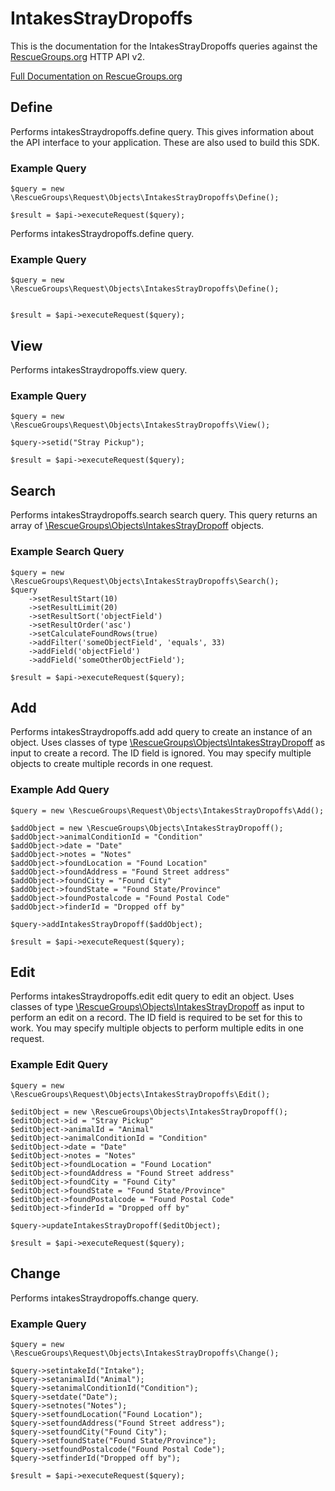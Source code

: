 # IntakesStrayDropoffs

This is the documentation for the IntakesStrayDropoffs queries against the [RescueGroups.org](https://www.rescuegroups.org/) HTTP API v2.

[Full Documentation on RescueGroups.org](https://userguide.rescuegroups.org/display/APIDG/Object+definitions#Objectdefinitions-intakesStraydropoffs)

## Define
Performs intakesStraydropoffs.define query. This gives information about the API interface to your application. These are also used to build this SDK.

### Example Query

    $query = new \RescueGroups\Request\Objects\IntakesStrayDropoffs\Define();

    $result = $api->executeRequest($query);
Performs intakesStraydropoffs.define query.

### Example Query

    $query = new \RescueGroups\Request\Objects\IntakesStrayDropoffs\Define();


    $result = $api->executeRequest($query);

## View
Performs intakesStraydropoffs.view query.

### Example Query

    $query = new \RescueGroups\Request\Objects\IntakesStrayDropoffs\View();

    $query->setid("Stray Pickup");

    $result = $api->executeRequest($query);

## Search
Performs intakesStraydropoffs.search search query. This query returns an array of [\RescueGroups\Objects\IntakesStrayDropoff](../../../src/Objects/IntakesStrayDropoff.php) objects.

### Example Search Query

    $query = new \RescueGroups\Request\Objects\IntakesStrayDropoffs\Search();
    $query
        ->setResultStart(10)
        ->setResultLimit(20)
        ->setResultSort('objectField')
        ->setResultOrder('asc')
        ->setCalculateFoundRows(true)
        ->addFilter('someObjectField', 'equals', 33)
        ->addField('objectField')
        ->addField('someOtherObjectField');

    $result = $api->executeRequest($query);
## Add
Performs intakesStraydropoffs.add add query to create an instance of an object. Uses classes of type [\RescueGroups\Objects\IntakesStrayDropoff](../../../src/Objects/IntakesStrayDropoff.php) as input to create a record. The ID field is ignored. You may specify multiple objects to create multiple records in one request.

### Example Add Query

    $query = new \RescueGroups\Request\Objects\IntakesStrayDropoffs\Add();

    $addObject = new \RescueGroups\Objects\IntakesStrayDropoff();
    $addObject->animalConditionId = "Condition"
    $addObject->date = "Date"
    $addObject->notes = "Notes"
    $addObject->foundLocation = "Found Location"
    $addObject->foundAddress = "Found Street address"
    $addObject->foundCity = "Found City"
    $addObject->foundState = "Found State/Province"
    $addObject->foundPostalcode = "Found Postal Code"
    $addObject->finderId = "Dropped off by"

    $query->addIntakesStrayDropoff($addObject);

    $result = $api->executeRequest($query);
## Edit
Performs intakesStraydropoffs.edit edit query to edit an object. Uses classes of type [\RescueGroups\Objects\IntakesStrayDropoff](../../../src/Objects/IntakesStrayDropoff.php) as input to perform an edit on a record. The ID field is required to be set for this to work. You may specify multiple objects to perform multiple edits in one request.

### Example Edit Query

    $query = new \RescueGroups\Request\Objects\IntakesStrayDropoffs\Edit();

    $editObject = new \RescueGroups\Objects\IntakesStrayDropoff();
    $editObject->id = "Stray Pickup"
    $editObject->animalId = "Animal"
    $editObject->animalConditionId = "Condition"
    $editObject->date = "Date"
    $editObject->notes = "Notes"
    $editObject->foundLocation = "Found Location"
    $editObject->foundAddress = "Found Street address"
    $editObject->foundCity = "Found City"
    $editObject->foundState = "Found State/Province"
    $editObject->foundPostalcode = "Found Postal Code"
    $editObject->finderId = "Dropped off by"

    $query->updateIntakesStrayDropoff($editObject);

    $result = $api->executeRequest($query);
## Change
Performs intakesStraydropoffs.change query.

### Example Query

    $query = new \RescueGroups\Request\Objects\IntakesStrayDropoffs\Change();

    $query->setintakeId("Intake");
    $query->setanimalId("Animal");
    $query->setanimalConditionId("Condition");
    $query->setdate("Date");
    $query->setnotes("Notes");
    $query->setfoundLocation("Found Location");
    $query->setfoundAddress("Found Street address");
    $query->setfoundCity("Found City");
    $query->setfoundState("Found State/Province");
    $query->setfoundPostalcode("Found Postal Code");
    $query->setfinderId("Dropped off by");

    $result = $api->executeRequest($query);


